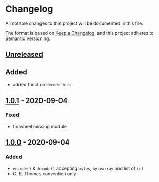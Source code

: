 # Changelog
All notable changes to this project will be documented in this file.

The format is based on [Keep a Changelog](https://keepachangelog.com/en/1.0.0/),
and this project adheres to [Semantic Versioning](https://semver.org/spec/v2.0.0.html).

## [Unreleased]
## Added
- added function `decode_bits`

## [1.0.1] - 2020-09-04
### Fixed
- fix wheel missing module

## [1.0.0] - 2020-09-04
### Added
- `encode()` & `decode()` accepting `bytes`, `bytearray` and list of `int`
- G. E. Thomas convention only

[Unreleased]: https://github.com/fphammerle/python-manchester-code/compare/v1.0.1...HEAD
[1.0.1]: https://github.com/fphammerle/python-manchester-code/compare/v1.0.0...v1.0.1
[1.0.0]: https://github.com/fphammerle/python-manchester-code/releases/tag/v1.0.0
